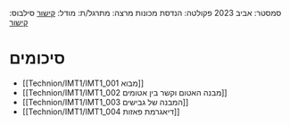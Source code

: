סמסטר: אביב 2023
פקולטה: הנדסת מכונות
מרצה: 
מתרגל/ת: 
מודל: [קישור](https://moodle2223.technion.ac.il/course/view.php?id=3126)
סילבוס: [קישור](https://moodle2223.technion.ac.il/pluginfile.php/369192/mod_resource/content/1/%D7%A1%D7%99%D7%9C%D7%91%D7%95%D7%A1%20%D7%90%D7%91%D7%99%D7%91%20%D7%AA%D7%A9%D7%A4%D7%92%202023.pdf)

# סיכומים
- [[Technion/IMT1/IMT1_001 מבוא]]
- [[Technion/IMT1/IMT1_002 מבנה האטום וקשר בין אטומים]]
- [[Technion/IMT1/IMT1_003 המבנה של גבישים]]
- [[Technion/IMT1/IMT1_004 דיאגרמת פאזות]]
